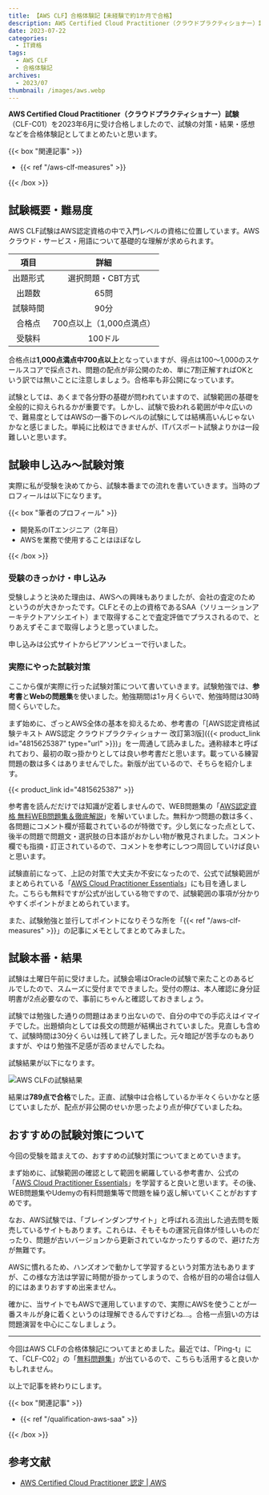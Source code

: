 ```yaml
---
title: 【AWS CLF】合格体験記【未経験で約1か月で合格】
description: AWS Certified Cloud Practitioner（クラウドプラクティショナー）試験（CLF-C01）を2022年6月に受け合格しましたので、試験の対策・結果・感想などを合格体験記としてまとめたいと思います。
date: 2023-07-22
categories: 
  - IT資格
tags: 
  - AWS CLF
  - 合格体験記
archives: 
  - 2023/07
thumbnail: /images/aws.webp
---
```


**AWS Certified Cloud Practitioner（クラウドプラクティショナー）試験**（CLF-C01）を2023年6月に受け合格しましたので、試験の対策・結果・感想などを合格体験記としてまとめたいと思います。

<!--more-->

{{< box "関連記事" >}}
<ul>
<li>{{< ref "/aws-clf-measures" >}}</li>
</ul>
{{< /box >}}

## 試験概要・難易度

AWS CLF試験はAWS認定資格の中で入門レベルの資格に位置しています。AWSクラウド・サービス・用語について基礎的な理解が求められます。

|項目|詳細|
| :---: | :---: |
|出題形式|選択問題・CBT方式|
|出題数|65問|
|試験時間|90分|
|合格点|700点以上（1,000点満点）|
|受験料|100ドル|

合格点は**1,000点満点中700点以上**となっていますが、得点は100～1,000のスケールスコアで採点され、問題の配点が非公開のため、単に7割正解すればOKという訳では無いことに注意しましょう。合格率も非公開になっています。

試験としては、あくまで各分野の基礎が問われていますので、試験範囲の基礎を全般的に抑えられるかが重要です。しかし、試験で扱われる範囲が中々広いので、難易度としてはAWSの一番下のレベルの試験にしては結構高いんじゃないかなと感じました。単純に比較はできませんが、ITパスポート試験よりかは一段難しいと思います。

## 試験申し込み～試験対策

実際に私が受験を決めてから、試験本番までの流れを書いていきます。当時のプロフィールは以下になります。

{{< box "筆者のプロフィール" >}}
<ul>
<li>開発系のITエンジニア（2年目）</li>
<li>AWSを業務で使用することはほぼなし</li>
</ul>
{{< /box >}}

### 受験のきっかけ・申し込み

受験しようと決めた理由は、AWSへの興味もありましたが、会社の査定のためというのが大きかったです。CLFとその上の資格であるSAA（ソリューションアーキテクトアソシエイト）まで取得することで査定評価でプラスされるので、とりあえずそこまで取得しようと思っていました。

申し込みは公式サイトからピアソンビューで行いました。

### 実際にやった試験対策

ここから僕が実際に行った試験対策について書いていきます。試験勉強では、**参考書**と**Webの問題集**を使いました。勉強期間は1ヶ月くらいで、勉強時間は30時間くらいでした。

まず始めに、ざっとAWS全体の基本を抑えるため、参考書の「[AWS認定資格試験テキスト AWS認定 クラウドプラクティショナー 改訂第3版]({{< product_link id="4815625387" type="url" >}})」を一周通して読みました。通称緑本と呼ばれており、最初の取っ掛かりとしては良い参考書だと思います。載っている練習問題の数は多くはありませんでした。新版が出ているので、そちらを紹介します。

{{< product_link id="4815625387" >}}

参考書を読んだだけでは知識が定着しませんので、WEB問題集の「[AWS認定資格 無料WEB問題集＆徹底解説](https://aws-exam.net/clf/)」を解いていました。無料かつ問題の数は多く、各問題にコメント欄が搭載されているのが特徴です。少し気になった点として、後半の問題で問題文・選択肢の日本語がおかしい物が散見されました。コメント欄でも指摘・訂正されているので、コメントを参考にしつつ周回していけば良いと思います。

試験直前になって、上記の対策で大丈夫か不安になったので、公式で試験範囲がまとめられている「[AWS Cloud Practitioner Essentials](https://www.aws.training/SessionSearch?pageNumber=1&courseId=17675)」にも目を通しました。こちらも無料ですが公式が出している物ですので、試験範囲の事項が分かりやすくポイントがまとめられています。

また、試験勉強と並行してポイントになりそうな所を「{{< ref "/aws-clf-measures" >}}」の記事にメモとしてまとめてみました。

## 試験本番・結果

試験は土曜日午前に受けました。試験会場はOracleの試験で来たことのあるビルでしたので、スムーズに受付までできました。受付の際は、本人確認に身分証明書が2点必要なので、事前にちゃんと確認しておきましょう。

試験では勉強した通りの問題はあまり出ないので、自分の中での手応えはイマイチでした。出題傾向としては長文の問題が結構出されていました。見直しも含めて、試験時間は30分くらいは残して終了しました。元々暗記が苦手なのもありますが、やはり勉強不足感が否めませんでしたね。

試験結果が以下になります。

![AWS CLFの試験結果](/images/qualification-aws-clf-01.png)

結果は**789点で合格**でした。正直、試験中は合格しているか半々くらいかなと感じていましたが、配点が非公開のせいか思ったより点が伸びていましたね。

## おすすめの試験対策について

今回の受験を踏まえての、おすすめの試験対策についてまとめていきます。

まず始めに、試験範囲の確認として範囲を網羅している参考書か、公式の「[AWS Cloud Practitioner Essentials](https://www.aws.training/SessionSearch?pageNumber=1&courseId=17675)」を学習すると良いと思います。その後、WEB問題集やUdemyの有料問題集等で問題を繰り返し解いていくことがおすすめです。

なお、AWS試験では、「ブレインダンプサイト」と呼ばれる流出した過去問を販売しているサイトもあります。これらは、そもそもの運営元自体が怪しいものだったり、問題が古いバージョンから更新されていなかったりするので、避けた方が無難です。

AWSに慣れるため、ハンズオンで動かして学習するという対策方法もありますが、この様な方法は学習に時間が掛かってしまうので、合格が目的の場合は個人的にはあまりおすすめ出来ません。

確かに、当サイトでもAWSで運用していますので、実際にAWSを使うことが一番スキルが身に着くというのは理解できるんですけどね…。合格一点狙いの方は問題演習を中心にこなしましょう。

* * *

今回はAWS CLFの合格体験記についてまとめました。最近では、「Ping-t」にて、「CLF-C02」の「[無料問題集](https://mondai.ping-t.com/question_subjects/76)」が出ているので、こちらも活用すると良いかもしれません。

以上で記事を終わりにします。

{{< box "関連記事" >}}
<ul>
<li>{{< ref "/qualification-aws-saa" >}}</li>
</ul>
{{< /box >}}

## 参考文献

* [AWS Certified Cloud Practitioner 認定 | AWS](https://aws.amazon.com/jp/certification/certified-cloud-practitioner/)